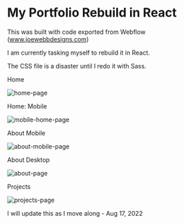 # My Portfolio Rebuild in React


This was built with code exported from Webflow (www.joewebbdesigns.com)

I am currently tasking myself to rebuild it in React.

The CSS file is a disaster until I redo it with Sass.

Home

![home-page](https://github.com/WebbDeveloping/Webflow-React-Porfolio/blob/main/src/styles/images/home-page.png)

Home: Mobile

![mobile-home-page](https://github.com/WebbDeveloping/Webflow-React-Porfolio/blob/main/src/styles/images/mobile-home-page.png)

About Mobile

![about-mobile-page](https://github.com/WebbDeveloping/Webflow-React-Porfolio/blob/main/src/styles/images/about-page.png)

About Desktop

![about-page](https://github.com/WebbDeveloping/Webflow-React-Porfolio/blob/main/src/styles/images/about-page.png)

Projects

![projects-page](https://github.com/WebbDeveloping/Webflow-React-Porfolio/blob/main/src/styles/images/projects-page.png)

<!-- ![contact-paget](https://github.com/WebbDeveloping/Webflow-React-Porfolio/blob/main/src/styles/images/contact-page.png) -->


I will update this as I move along - Aug 17, 2022